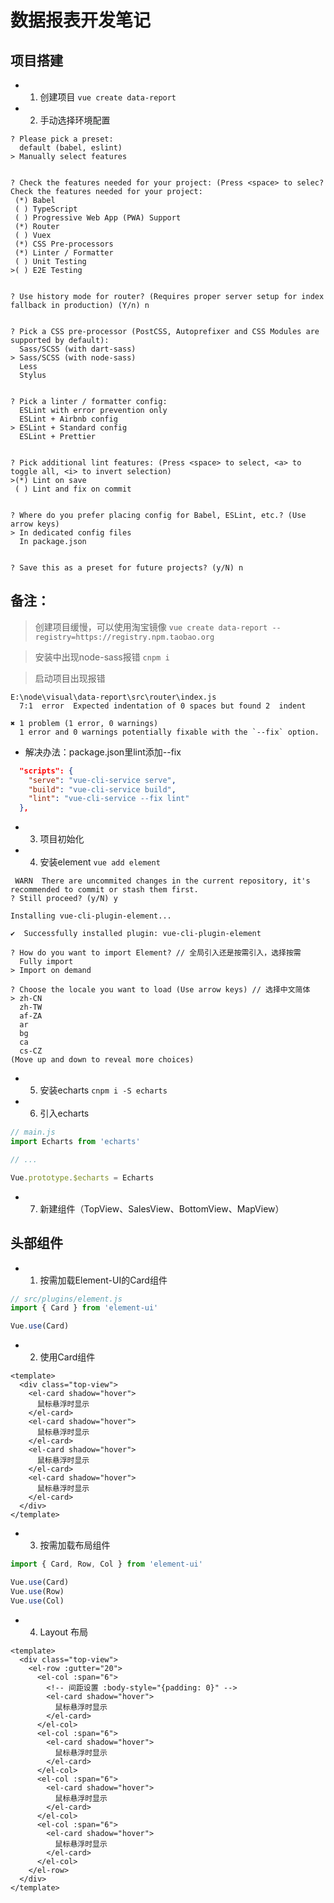 # 数据报表开发笔记

## 项目搭建

* 1. 创建项目
`vue create data-report`

* 2. 手动选择环境配置
```
? Please pick a preset:
  default (babel, eslint)
> Manually select features


? Check the features needed for your project: (Press <space> to selec? Check the features needed for your project:
 (*) Babel
 ( ) TypeScript
 ( ) Progressive Web App (PWA) Support
 (*) Router
 ( ) Vuex
 (*) CSS Pre-processors
 (*) Linter / Formatter
 ( ) Unit Testing
>( ) E2E Testing


? Use history mode for router? (Requires proper server setup for index fallback in production) (Y/n) n


? Pick a CSS pre-processor (PostCSS, Autoprefixer and CSS Modules are supported by default):
  Sass/SCSS (with dart-sass)
> Sass/SCSS (with node-sass)
  Less
  Stylus


? Pick a linter / formatter config:
  ESLint with error prevention only
  ESLint + Airbnb config
> ESLint + Standard config
  ESLint + Prettier


? Pick additional lint features: (Press <space> to select, <a> to toggle all, <i> to invert selection)
>(*) Lint on save
 ( ) Lint and fix on commit


? Where do you prefer placing config for Babel, ESLint, etc.? (Use arrow keys)
> In dedicated config files
  In package.json


? Save this as a preset for future projects? (y/N) n
```

## 备注：
> 创建项目缓慢，可以使用淘宝镜像
`vue create data-report --registry=https://registry.npm.taobao.org`

> 安装中出现node-sass报错
`cnpm i`

> 启动项目出现报错
```
E:\node\visual\data-report\src\router\index.js
  7:1  error  Expected indentation of 0 spaces but found 2  indent

✖ 1 problem (1 error, 0 warnings)
  1 error and 0 warnings potentially fixable with the `--fix` option.
```

* 解决办法：package.json里lint添加--fix
```json
  "scripts": {
    "serve": "vue-cli-service serve",
    "build": "vue-cli-service build",
    "lint": "vue-cli-service --fix lint"
  },
```

* 3. 项目初始化

* 4. 安装element
`vue add element`

```
 WARN  There are uncommited changes in the current repository, it's recommended to commit or stash them first.
? Still proceed? (y/N) y

Installing vue-cli-plugin-element...

✔  Successfully installed plugin: vue-cli-plugin-element

? How do you want to import Element? // 全局引入还是按需引入，选择按需
  Fully import
> Import on demand

? Choose the locale you want to load (Use arrow keys) // 选择中文简体
> zh-CN
  zh-TW
  af-ZA
  ar
  bg
  ca
  cs-CZ
(Move up and down to reveal more choices)
```

* 5. 安装echarts
`cnpm i -S echarts`

* 6. 引入echarts
```js
// main.js
import Echarts from 'echarts'

// ...

Vue.prototype.$echarts = Echarts

```

* 7. 新建组件（TopView、SalesView、BottomView、MapView）

## 头部组件

* 1. 按需加载Element-UI的Card组件
```js
// src/plugins/element.js
import { Card } from 'element-ui'

Vue.use(Card)

```

* 2. 使用Card组件
```vue
<template>
  <div class="top-view">
    <el-card shadow="hover">
      鼠标悬浮时显示
    </el-card>
    <el-card shadow="hover">
      鼠标悬浮时显示
    </el-card>
    <el-card shadow="hover">
      鼠标悬浮时显示
    </el-card>
    <el-card shadow="hover">
      鼠标悬浮时显示
    </el-card>
  </div>
</template>
```

* 3. 按需加载布局组件
```js
import { Card, Row, Col } from 'element-ui'

Vue.use(Card)
Vue.use(Row)
Vue.use(Col)

```

* 4. Layout 布局
```vue
<template>
  <div class="top-view">
    <el-row :gutter="20">
      <el-col :span="6">
        <!-- 间距设置 :body-style="{padding: 0}" -->
        <el-card shadow="hover">
          鼠标悬浮时显示
        </el-card>
      </el-col>
      <el-col :span="6">
        <el-card shadow="hover">
          鼠标悬浮时显示
        </el-card>
      </el-col>
      <el-col :span="6">
        <el-card shadow="hover">
          鼠标悬浮时显示
        </el-card>
      </el-col>
      <el-col :span="6">
        <el-card shadow="hover">
          鼠标悬浮时显示
        </el-card>
      </el-col>
    </el-row>
  </div>
</template>
```